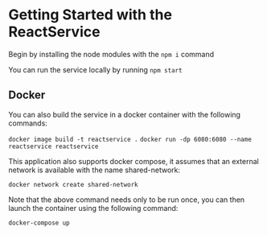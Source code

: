 # Getting Started with the ReactService

Begin by installing the node modules with the `npm i` command

You can run the service locally by running `npm start`

## Docker

You can also build the service in a docker container with the following commands:

```docker image build -t reactservice .```
```docker run -dp 6080:6080 --name reactservice reactservice```

This application also supports docker compose, it assumes that an external network is available with the name shared-network:

```docker network create shared-network```

Note that the above command needs only to be run once, you can then launch the container using the following command:

```docker-compose up```
